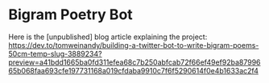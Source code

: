 # Bigram Poetry Bot

Here is the [unpublished] blog article explaining the project: https://dev.to/tomweinandy/building-a-twitter-bot-to-write-bigram-poems-50cm-temp-slug-3889234?preview=a41bdd1665ba0fd311efea68c7b250abfcab72f66ef49ef92ba8799665b068faa693cfe197731168a019cfdaba9910c7f6f5290614f0e4b1633ac2f4
